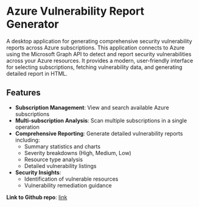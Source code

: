 # Azure Vulnerability Report Generator
A desktop application for generating comprehensive security vulnerability reports across Azure subscriptions. This application connects to Azure using the Microsoft Graph API to detect and report security vulnerabilities across your Azure resources. It provides a modern, user-friendly interface for selecting subscriptions, fetching vulnerability data, and generating detailed report in HTML.

## Features
- **Subscription Management**: View and search available Azure subscriptions
- **Multi-subscription Analysis**: Scan multiple subscriptions in a single operation
- **Comprehensive Reporting**: Generate detailed vulnerability reports including:
    - Summary statistics and charts
    - Severity breakdowns (High, Medium, Low)
    - Resource type analysis
    - Detailed vulnerability listings
- **Security Insights**:
    - Identification of vulnerable resources
    - Vulnerability remediation guidance

**Link to Github repo**: [link](https://github.com/p4pryk/AzureVulnerabilityReport/)
